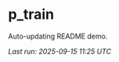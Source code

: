 # p_train

Auto-updating README demo.

<!--START_SECTION:status-->
_Last run: 2025-09-15 11:25 UTC_
<!--END_SECTION:status-->





















































































































































































































































































































































































































































































































































